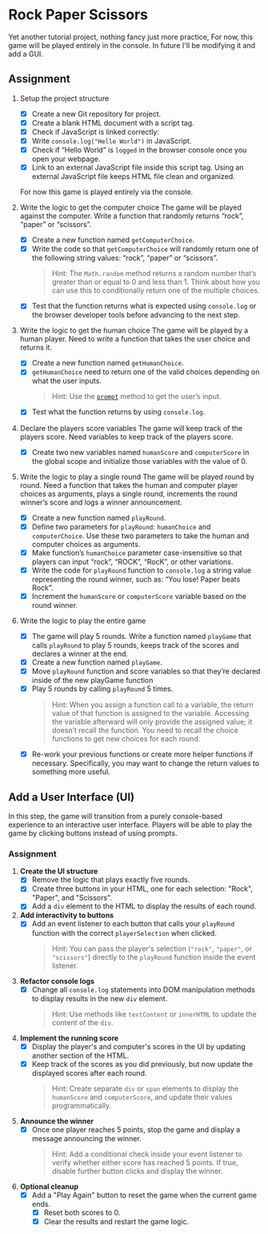 # Rock Paper Scissors

Yet another tutorial project, nothing fancy just more practice,
For now, this game will be played entirely in the console. In future I'll be modifying it
and add a GUI. 

## Assignment

1. Setup the project structure
    - [x] Create a new Git repository for project.
    - [x] Create a blank HTML document with a script tag.
    - [x] Check if JavaScript is linked correctly:
    - [x] Write `console.log("Hello World")` in JavaScript.
    - [x] Check if “Hello World” is `logged` in the browser console once you open your webpage.
    - [x] Link to an external JavaScript file inside this script tag. Using an external JavaScript file keeps HTML file clean and organized.

    For now this game is played entirely via the console.

2. Write the logic to get the computer choice
    The game will be played against the computer. Write a function that randomly returns “rock”, “paper” or “scissors”.
    - [x] Create a new function named `getComputerChoice`.
    - [x] Write the code so that `getComputerChoice` will randomly return one of the following string values: “rock”, “paper” or “scissors”.
        > Hint: The `Math.random` method returns a random number that’s greater than or equal to 0 and less than 1. Think about how you can use this to conditionally return one of the multiple choices.
    - [x] Test that the function returns what is expected using `console.log` or the browser developer tools before advancing to the next step.

3. Write the logic to get the human choice
    The game will be played by a human player. Need to write a function that takes the user choice and returns it.
    - [x] Create a new function named `getHumanChoice`.
    - [x] `getHumanChoice` need to return one of the valid choices depending on what the user inputs.
        > Hint: Use the [`prompt`](https://developer.mozilla.org/en-US/docs/Web/API/Window/prompt) method to get the user’s input.
    - [x] Test what the function returns by using `console.log`.

4. Declare the players score variables
    The game will keep track of the players score. Need variables to keep track of the players score.
    - [x] Create two new variables named `humanScore` and `computerScore` in the global scope and initialize those variables with the value of 0.

5. Write the logic to play a single round
   The game will be played round by round. Need a function that takes the human and computer player choices as arguments, plays a single round, increments the round winner’s score and logs a winner announcement.
    - [x] Create a new function named `playRound`.
    - [x] Define two parameters for `playRound`: `humanChoice` and `computerChoice`. Use these two parameters to take the human and computer choices as arguments.
    - [x] Make function’s `humanChoice` parameter case-insensitive so that players can input “rock”, “ROCK”, “RocK”, or other variations.
    - [x] Write the code for `playRound` function to `console.log` a string value representing the round winner, such as: “You lose! Paper beats Rock”.
    - [x] Increment the `humanScore` or `computerScore` variable based on the round winner.

6. Write the logic to play the entire game
    - [x] The game will play 5 rounds. Write a function named `playGame` that calls `playRound` to play 5 rounds, keeps track of the scores and declares a winner at the end.
    - [x] Create a new function named `playGame`.
    - [x] Move `playRound` function and score variables so that they’re declared inside of the new playGame function
    - [x] Play 5 rounds by calling `playRound` 5 times.
        > Hint: When you assign a function call to a variable, the return value of that function is assigned to the variable. Accessing the variable afterward will only provide the assigned value; it doesn’t recall the function. You need to recall the choice functions to get new choices for each round.
    - [x] Re-work your previous functions or create more helper functions if necessary. Specifically, you may want to change the return values to something more useful.

## Add a User Interface (UI)

In this step, the game will transition from a purely console-based experience to an interactive user interface. Players will be able to play the game by clicking buttons instead of using prompts.

### Assignment

1. **Create the UI structure**
   - [x] Remove the logic that plays exactly five rounds.
   - [x] Create three buttons in your HTML, one for each selection: "Rock", "Paper", and "Scissors".
   - [x] Add a `div` element to the HTML to display the results of each round.

2. **Add interactivity to buttons**
   - [x] Add an event listener to each button that calls your `playRound` function with the correct `playerSelection` when clicked.
       > Hint: You can pass the player's selection (`"rock"`, `"paper"`, or `"scissors"`) directly to the `playRound` function inside the event listener.

3. **Refactor console logs**
   - [x] Change all `console.log` statements into DOM manipulation methods to display results in the new `div` element.
       > Hint: Use methods like `textContent` or `innerHTML` to update the content of the `div`.

4. **Implement the running score**
   - [x] Display the player's and computer's scores in the UI by updating another section of the HTML.
   - [x] Keep track of the scores as you did previously, but now update the displayed scores after each round.
       > Hint: Create separate `div` or `span` elements to display the `humanScore` and `computerScore`, and update their values programmatically.

5. **Announce the winner**
   - [x] Once one player reaches 5 points, stop the game and display a message announcing the winner.
       > Hint: Add a conditional check inside your event listener to verify whether either score has reached 5 points. If true, disable further button clicks and display the winner.

6. **Optional cleanup**
   - [x] Add a "Play Again" button to reset the game when the current game ends. 
       - [x] Reset both scores to 0.
       - [x] Clear the results and restart the game logic.